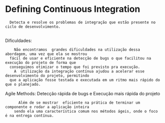 # Defining Continuous Integration

      Detecta e resolve os problemas de integração que estão presente no ciclo de desenvolvimento.
    

##



Dificuldades:

        Não encontramos  grandes dificuldades na utilização dessa abordagem, uma vez que ela se mostrou 
      fácil de usar e eficiente na detecção de bugs o que facilitou na execução do projeto de forma que 
      conseguimos otimizar o tempo que foi previsto pra execução.
        A  utilização da integração contínua ajudou a acelerar esse desenvolvimento do projeto, permitindo 
      que a aplicação fosse testada e executada em um ritmo mais rápido do que o planejado.
 


Agile Methods: Detecção rápida de bugs e Execução mais rápida do projeto
    
          Além de se mostrar  eficiente na prática de terminar um componente e rodar a aplicação inteira
        sendo ela uma característica comum nos métodos ágeis, onde o foco é na entrega contínua.
